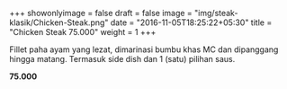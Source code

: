 +++
showonlyimage = false
draft = false
image = "img/steak-klasik/Chicken-Steak.png"
date = "2016-11-05T18:25:22+05:30"
title = "Chicken Steak 75.000"
weight = 1
+++

Fillet paha ayam yang lezat, dimarinasi bumbu khas MC dan dipanggang hingga matang. Termasuk side dish dan 1 (satu) pilihan saus.

**75.000**
